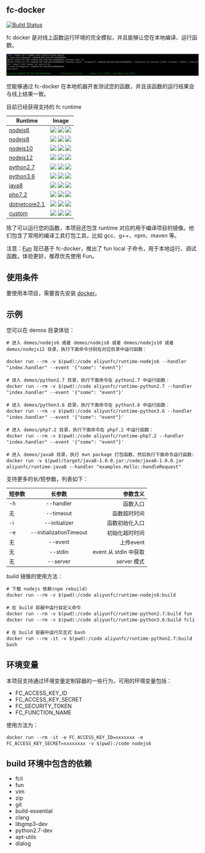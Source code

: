 ## fc-docker

[![Build Status](https://travis-ci.org/aliyun/fc-docker.svg?branch=master)](https://travis-ci.org/aliyun/fc-docker)


fc docker 是对线上函数运行环境的完全模拟，并且能够让您在本地编译、运行函数。

![fc docker nodejs6](./figures/fc-docker-nodejs6.png)

您能够通过 fc-docker 在本地机器开发测试您的函数，并且该函数的运行结果会与线上结果一致。

目前已经获得支持的 fc runtime 

Runtime | Image
------------ | -------------
[nodejs6](https://hub.docker.com/r/aliyunfc/runtime-nodejs6/tags) | ![](https://img.shields.io/microbadger/image-size/aliyunfc/runtime-nodejs6?label=image%20size) ![](https://img.shields.io/microbadger/image-size/aliyunfc/runtime-nodejs6/build?label=build%20image%20size) ![](https://img.shields.io/docker/pulls/aliyunfc/runtime-nodejs6.svg)
[nodejs8](https://hub.docker.com/r/aliyunfc/runtime-nodejs8/tags) | ![](https://img.shields.io/microbadger/image-size/aliyunfc/runtime-nodejs8?label=image%20size) ![](https://img.shields.io/microbadger/image-size/aliyunfc/runtime-nodejs8/build?label=build%20image%20size) ![](https://img.shields.io/docker/pulls/aliyunfc/runtime-nodejs8.svg)
[nodejs10](https://hub.docker.com/r/aliyunfc/runtime-nodejs10/tags) | ![](https://img.shields.io/microbadger/image-size/aliyunfc/runtime-nodejs10?label=image%20size) ![](https://img.shields.io/microbadger/image-size/aliyunfc/runtime-nodejs10/build?label=build%20image%20size) ![](https://img.shields.io/docker/pulls/aliyunfc/runtime-nodejs10.svg)
[nodejs12](https://hub.docker.com/r/aliyunfc/runtime-nodejs12/tags) | ![](https://img.shields.io/microbadger/image-size/aliyunfc/runtime-nodejs10?label=image%20size) ![](https://img.shields.io/microbadger/image-size/aliyunfc/runtime-nodejs10/build?label=build%20image%20size) ![](https://img.shields.io/docker/pulls/aliyunfc/runtime-nodejs12.svg)
[python2.7](https://hub.docker.com/r/aliyunfc/runtime-python2.7/tags) | ![](https://img.shields.io/microbadger/image-size/aliyunfc/runtime-python2.7?label=image%20size) ![](https://img.shields.io/microbadger/image-size/aliyunfc/runtime-python2.7/build?label=build%20image%20size) ![](https://img.shields.io/docker/pulls/aliyunfc/runtime-python2.7.svg)
[python3.6](https://hub.docker.com/r/aliyunfc/runtime-python3.6/tags) | ![](https://img.shields.io/microbadger/image-size/aliyunfc/runtime-python3.6?label=image%20size) ![](https://img.shields.io/microbadger/image-size/aliyunfc/runtime-python3.6/build?label=build%20image%20size) ![](https://img.shields.io/docker/pulls/aliyunfc/runtime-python3.6.svg)
[java8](https://hub.docker.com/r/aliyunfc/runtime-java8/tags) | ![](https://img.shields.io/microbadger/image-size/aliyunfc/runtime-java8?label=image%20size) ![](https://img.shields.io/microbadger/image-size/aliyunfc/runtime-java8/build?label=build%20image%20size) ![](https://img.shields.io/docker/pulls/aliyunfc/runtime-java8.svg)
[php7.2](https://hub.docker.com/r/aliyunfc/runtime-php7.2/tags) | ![](https://img.shields.io/microbadger/image-size/aliyunfc/runtime-php7.2?label=image%20size) ![](https://img.shields.io/microbadger/image-size/aliyunfc/runtime-php7.2/build?label=build%20image%20size) ![](https://img.shields.io/docker/pulls/aliyunfc/runtime-php7.2.svg)
[dotnetcore2.1](https://hub.docker.com/r/aliyunfc/runtime-dotnetcore2.1/tags) | ![](https://img.shields.io/microbadger/image-size/aliyunfc/runtime-dotnetcore2.1?label=image%20size) ![](https://img.shields.io/microbadger/image-size/aliyunfc/runtime-dotnetcore2.1/build?label=build%20image%20size) ![](https://img.shields.io/docker/pulls/aliyunfc/runtime-dotnetcore2.1.svg)
[custom](https://hub.docker.com/r/aliyunfc/runtime-custom/tags) | ![](https://img.shields.io/microbadger/image-size/aliyunfc/runtime-custom?label=image%20size) ![](https://img.shields.io/microbadger/image-size/aliyunfc/runtime-custom/build?label=build%20image%20size) ![](https://img.shields.io/docker/pulls/aliyunfc/runtime-custom.svg)

除了可以运行您的函数，本项目还包含 runtime 对应的用于编译项目的镜像。他们包含了常用的编译工具打包工具，比如 gcc、g++、npm、maven 等。

注意：[Fun](https://github.com/aliyun/fun) 现已基于 fc-docker，推出了 fun local 子命令，用于本地运行、调试函数。体验更好，推荐优先使用 Fun。

## 使用条件

要使用本项目，需要首先安装 [docker](https://www.docker.com/)。

## 示例

您可以在 demos 目录体验：

```shell
# 进入 demos/nodejs6 或者 demos/nodejs8 或者 demos/nodejs10 或者 demos/nodejs12 目录，执行下面命令分别在对应目录中运行函数：

docker run --rm -v $(pwd):/code aliyunfc/runtime-nodejs6 --handler "index.handler" --event '{"some": "event"}'

# 进入 demos/python2.7 目录，执行下面命令在 python2.7 中运行函数：
docker run --rm -v $(pwd):/code aliyunfc/runtime-python2.7 --handler "index.handler" --event '{"some": "event"}'

# 进入 demos/python3.6 目录，执行下面命令在 python3.6 中运行函数：
docker run --rm -v $(pwd):/code aliyunfc/runtime-python3.6 --handler "index.handler" --event '{"some": "event"}'

# 进入 demos/php7.2 目录，执行下面命令在 php7.2 中运行函数：
docker run --rm -v $(pwd):/code aliyunfc/runtime-php7.2 --handler "index.handler" --event '{"some": "event"}'

# 进入 demos/java8 目录，执行 mvn package 打包函数，然后执行下面命令运行函数:
docker run -v $(pwd)/target/java8-1.0.0.jar:/code/java8-1.0.0.jar aliyunfc/runtime-java8 --handler "examples.Hello::handleRequest"

```

支持更多的长/短参数，列表如下：

| 短参数  | 长参数  | 参数含义 |
| :---------- |:---------------:| -----:|
| -h     |--handler| 函数入口 |
|   无    | --timeout        |    函数超时时间 |
| -i |--initializer        |    函数初始化入口 |
| -e |--initializationTimeout        |    初始化超时时间 |
| 无 |    --event    |    上传event |
| 无 |    --stdin    |  event 从 stdin 中获取 | 
| 无 |    --server   |  server 模式 |

build 镜像的使用方法：

```shell
# 下载 nodejs 依赖(npm rebuild)
docker run --rm -v $(pwd):/code aliyunfc/runtime-nodejs6:build

# 在 build 容器中运行自定义命令
docker run --rm -v $(pwd):/code aliyunfc/runtime-python2.7:build fun 
docker run --rm -v $(pwd):/code aliyunfc/runtime-python3.6:build fcli

# 在 build 容器中运行交互式 bash
docker run --rm -it -v $(pwd):/code aliyunfc/runtime-python2.7:build bash
```

## 环境变量

本项目支持通过环境变量定制容器的一些行为，可用的环境变量包括：

- FC_ACCESS_KEY_ID
- FC_ACCESS_KEY_SECRET
- FC_SECURITY_TOKEN
- FC_FUNCTION_NAME

使用方法为：

```shell
docker run --rm -it -e FC_ACCESS_KEY_ID=xxxxxxx -e FC_ACCESS_KEY_SECRET=xxxxxxxx -v $(pwd):/code nodejs6
```

## build 环境中包含的依赖

- fcli
- fun
- vim 
- zip
- git
- build-essential
- clang
- libgmp3-dev
- python2.7-dev
- apt-utils
- dialog
